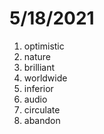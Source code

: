 # 5/18/2021

1. optimistic
2. nature
3. brilliant
4. worldwide
5. inferior
6. audio
7. circulate
8. abandon
